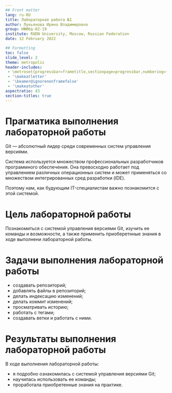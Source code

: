 ```yaml
---
## Front matter
lang: ru-RU
title: Лабораторная работа №1
author: Лукьянова Ирина Владимировна
group: НФИбд-02-19
institute: RUDN University, Moscow, Russian Federation
date: 12 February 2022

## Formatting
toc: false
slide_level: 2
theme: metropolis
header-includes: 
 - \metroset{progressbar=frametitle,sectionpage=progressbar,numbering=fraction}
 - '\makeatletter'
 - '\beamer@ignorenonframefalse'
 - '\makeatother'
aspectratio: 43
section-titles: true
---
```

# **Прагматика выполнения лабораторной работы**

Git — абсолютный лидер среди современных систем управления версиями.

Система используется множеством профессиональных разработчиков программного обеспечения. Она превосходно работает под управлением различных операционных систем и может применяться со множеством интегрированных сред разработки (IDE).

Поэтому нам, как будующим IT-специалистам важно познакомится с этой системой.

# **Цель лабораторной работы**

Познакомиться с системой управления версиями Git, изучить ее команды и возможности, а также применить приоберетнные знания в ходе выполнени лабораторной работы.

# **Задачи выполнения лабораторной работы**

- создавать репозиторий;
- добавлять файлы в репозиторий;
- делать индексацию изменений;
- делать коммит изменений;
- просматривать историю;
- работать с тегами;
- создавать ветки и работать с ними.

# **Результаты выполнения лабораторной работы**

В ходе выполнения лабораторной работы:

- я подробно ознакомилась с системой управления версиями Git;
- научилась использовать ее команды;
- проработала приобретенные знания на практике.
